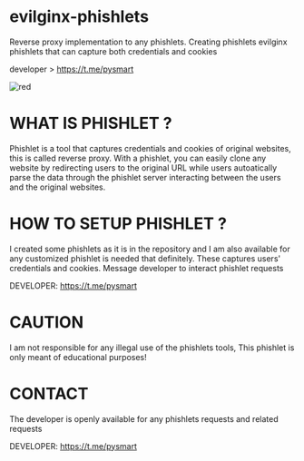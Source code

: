 # evilginx-phishlets
Reverse proxy implementation to any phishlets. Creating phishlets evilginx phishlets that can capture both credentials and cookies

developer > https://t.me/pysmart

![red](https://github.com/user-attachments/assets/71ee8db2-fe7a-408b-9882-bdb0ba4b58fd)

# WHAT IS PHISHLET ?
Phishlet is a tool that captures credentials and cookies of original websites, this is called reverse proxy.
With a phishlet, you can easily clone any website by redirecting users to the original URL while users autoatically parse the data through the phishlet server interacting between the users and the original websites.

# HOW TO SETUP PHISHLET ?
I created some phishlets as it is in the repository and I am also available for any customized phishlet is needed that definitely. These captures users' credentials and cookies.
Message developer to interact phishlet requests 

DEVELOPER: https://t.me/pysmart 

# CAUTION
I am not responsible for any illegal use of the phishlets tools, This phishlet is only meant of educational purposes!

# CONTACT
The developer is openly available for any phishlets requests and related requests

DEVELOPER: https://t.me/pysmart
